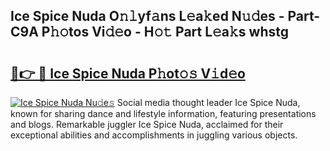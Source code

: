 ## Ice Spice Nuda O𝚗𝚕yf𝚊ns L𝚎a𝚔ed N𝚞𝚍es - Part-C9A P𝚑𝚘tos Vi𝚍𝚎o - H𝚘𝚝 Part L𝚎a𝚔s whstg

# <h2><a href="http://kf3dip.oniu.top/?m=Ice+Spice+Nuda">🔗👉 🔴 Ice Spice Nuda P𝚑ot𝚘𝚜 V𝚒d𝚎o</a></h2>

[![Ice Spice Nuda Nu𝚍e𝚜](https://i.imgur.com/0qMVB7G.gif)](http://kf3dip.oniu.top/?m=Ice+Spice+Nuda)
Social media thought leader Ice Spice Nuda, known for sharing dance and lifestyle information, featuring presentations and blogs. Remarkable juggler Ice Spice Nuda, acclaimed for their exceptional abilities and accomplishments in juggling various objects.  
